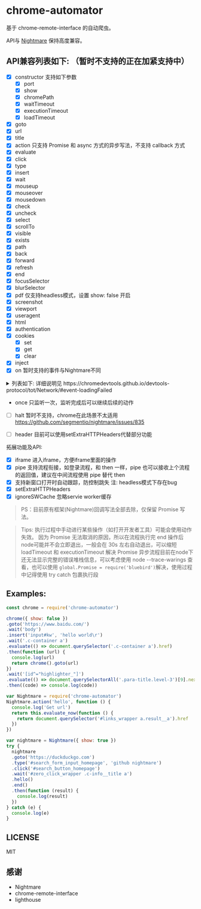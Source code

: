 # chrome-automator

基于 chrome-remote-interface 的自动爬虫。

API与 [Nightmare](https://github.com/segmentio/nightmare) 保持高度兼容。

## API兼容列表如下: （暂时不支持的正在加紧支持中）

 - [x] constructor 支持如下参数
    - [x] port
    - [x] show
    - [x] chromePath
    - [x] waitTimeout
    - [x] executionTimeout
    - [x] loadTimeout

 - [x] goto
 - [x] url
 - [x] title
 - [x] action 只支持 Promise 和 async 方式的异步写法，不支持 callback 方式
 - [x] evaluate
 - [x] click
 - [x] type
 - [x] insert
 - [x] wait
 - [x] mouseup
 - [x] mouseover
 - [x] mousedown
 - [x] check
 - [x] uncheck
 - [x] select
 - [x] scrollTo
 - [x] visible
 - [x] exists
 - [x] path
 - [x] back
 - [x] forward
 - [x] refresh
 - [x] end
 - [x] focusSelector
 - [x] blurSelector
 - [x] pdf 仅支持headless模式，设置 show: false 开启
 - [x] screenshot
 - [x] viewport
 - [x] useragent
 - [x] html
 - [x] authentication
 - [x] cookies
    - [x] set
    - [x] get
    - [x] clear
 
 - [x] inject
 - [x] on 暂时支持的事件与Nightmare不同
 <details>
 <summary>列表如下: 详细说明见 https://chromedevtools.github.io/devtools-protocol/tot/Network/#event-loadingFailed </summary>
    
  - [x] Network.resourceChangedPriority
  - [x] Network.requestWillBeSent
  - [x] Network.requestServedFromCache
  - [x] Network.responseReceived
  - [x] Network.dataReceived
  - [x] Network.loadingFinished
  - [x] Network.loadingFailed
  - [x] Network.webSocketWillSendHandshakeRequest
  - [x] Network.webSocketHandshakeResponseReceived
  - [x] Network.webSocketCreated
  - [x] Network.webSocketClosed
  - [x] Network.webSocketFrameReceived
  - [x] Network.webSocketFrameError
  - [x] Network.webSocketFrameSent
  - [x] Network.eventSourceMessageReceived
  - [x] Network.requestIntercepted

 > 如想取消监听，可以 `return { cancled: true }` 继续接下来的流程。例子见 [test4](./tests/test4.js)
 </details>
 
 - once 只监听一次，监听完成后可以继续后续的动作

 - [ ] halt 暂时不支持，chrome在此场景不太适用 https://github.com/segmentio/nightmare/issues/835
 - [ ] header 目前可以使用setExtraHTTPHeaders代替部分功能
 

拓展功能及API:

 - [x] iframe 进入iframe，方便iframe里面的操作
 - [x] pipe 支持流程衔接，如登录流程，和 then 一样，pipe 也可以接收上个流程的返回值，建议在中间流程使用 pipe 替代 then
 - [x] 支持新窗口打开时自动跟踪，防控制跳失 注: headless模式下存在bug
 - [x] setExtraHTTPHeaders
 - [x] ignoreSWCache 忽略servie worker缓存

> PS：目前原有框架(Nightmare)回调写法全部去除，仅保留 Promise 写法。

> Tips: 执行过程中手动进行某些操作（如打开开发者工具）可能会使用动作失效。
> 因为 Promise 无法取消的原因，所以在流程执行完 end 操作后node可能并不会立即退出，一般会在 30s 左右自动退出，可以缩短 loadTimeout 和 executionTimeout 解决
> Promise 异步流程目前在node下还无法显示完整的错误堆栈信息，可以考虑使用 node --trace-warings 查看，也可以使用 `global.Promise = require('bluebird')`解决，使用过程中记得使用 try catch 包裹执行段

## Examples:

```javascript
const chrome = require('chrome-automator')

chrome({ show: false })
.goto('https://www.baidu.com/')
.wait('body')
.insert('input#kw', 'hello world\r')
.wait('.c-container a')
.evaluate(() => document.querySelector('.c-container a').href)
.then(function (url) {
  console.log(url)
  return chrome().goto(url)
})
.wait('[id^="highlighter_"]')
.evaluate(() => document.querySelectorAll('.para-title.level-3')[9].nextElementSibling.querySelector('.code').textContent)
.then((code) => console.log(code))
```

```javascript
var Nightmare = require('chrome-automator')
Nightmare.action('hello', function () {
  console.log('Get url')
  return this.evaluate_now(function () {
    return document.querySelector('#links_wrapper a.result__a').href
  })
})

var nightmare = Nightmare({ show: true })
try {
  nightmare
  .goto('https://duckduckgo.com')
  .type('#search_form_input_homepage', 'github nightmare')
  .click('#search_button_homepage')
  .wait('#zero_click_wrapper .c-info__title a')
  .hello()
  .end()
  .then(function (result) {
    console.log(result)
  })
} catch (e) {
  console.log(e)
}

```

## LICENSE

MIT

## 感谢
 
 * Nightmare
 * chrome-remote-interface
 * lighthouse
